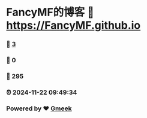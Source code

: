 # FancyMF的博客 :link: https://FancyMF.github.io 
### :page_facing_up: [3](https://FancyMF.github.io/tag.html) 
### :speech_balloon: 0 
### :hibiscus: 295 
### :alarm_clock: 2024-11-22 09:49:34 
### Powered by :heart: [Gmeek](https://github.com/Meekdai/Gmeek)
